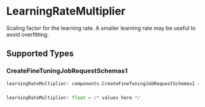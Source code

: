 # LearningRateMultiplier

Scaling factor for the learning rate. A smaller learning rate may be useful to avoid
overfitting.



## Supported Types

### CreateFineTuningJobRequestSchemas1

```python
learningRateMultiplier: components.CreateFineTuningJobRequestSchemas1 = /* values here */
```

### 

```python
learningRateMultiplier: float = /* values here */
```

